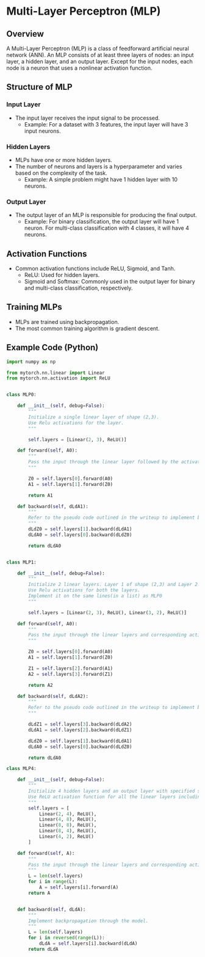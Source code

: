 # Multi-Layer Perceptron (MLP)

## Overview
A Multi-Layer Perceptron (MLP) is a class of feedforward artificial neural network (ANN). An MLP consists of at least three layers of nodes: an input layer, a hidden layer, and an output layer. Except for the input nodes, each node is a neuron that uses a nonlinear activation function.

## Structure of MLP

### Input Layer
- The input layer receives the input signal to be processed.
    - Example:
      For a dataset with 3 features, the input layer will have 3 input neurons.

### Hidden Layers
- MLPs have one or more hidden layers.
- The number of neurons and layers is a hyperparameter and varies based on the complexity of the task.
    - Example:
      A simple problem might have 1 hidden layer with 10 neurons.

### Output Layer
- The output layer of an MLP is responsible for producing the final output.
    - Example:
      For binary classification, the output layer will have 1 neuron.
      For multi-class classification with 4 classes, it will have 4 neurons.

## Activation Functions
- Common activation functions include ReLU, Sigmoid, and Tanh.
    - ReLU: Used for hidden layers.
    - Sigmoid and Softmax: Commonly used in the output layer for binary and multi-class classification, respectively.

## Training MLPs
- MLPs are trained using backpropagation.
- The most common training algorithm is gradient descent.

## Example Code (Python)
```python
import numpy as np

from mytorch.nn.linear import Linear
from mytorch.nn.activation import ReLU


class MLP0:

    def __init__(self, debug=False):
        """
        Initialize a single linear layer of shape (2,3).
        Use Relu activations for the layer.
        """

        self.layers = [Linear(2, 3), ReLU()]

    def forward(self, A0):
        """
        Pass the input through the linear layer followed by the activation layer to get the model output.
        """

        Z0 = self.layers[0].forward(A0)
        A1 = self.layers[1].forward(Z0)

        return A1

    def backward(self, dLdA1):
        """
        Refer to the pseudo code outlined in the writeup to implement backpropogation through the model.
        """
        dLdZ0 = self.layers[1].backward(dLdA1)
        dLdA0 = self.layers[0].backward(dLdZ0)

        return dLdA0


class MLP1:

    def __init__(self, debug=False):
        """
        Initialize 2 linear layers. Layer 1 of shape (2,3) and Layer 2 of shape (3, 2).
        Use Relu activations for both the layers.
        Implement it on the same lines(in a list) as MLP0
        """

        self.layers = [Linear(2, 3), ReLU(), Linear(3, 2), ReLU()]

    def forward(self, A0):
        """
        Pass the input through the linear layers and corresponding activation layer alternately to get the model output.
        """

        Z0 = self.layers[0].forward(A0)
        A1 = self.layers[1].forward(Z0)

        Z1 = self.layers[2].forward(A1)
        A2 = self.layers[3].forward(Z1)

        return A2

    def backward(self, dLdA2):
        """
        Refer to the pseudo code outlined in the writeup to implement backpropogation through the model.
        """

        dLdZ1 = self.layers[3].backward(dLdA2)
        dLdA1 = self.layers[2].backward(dLdZ1)

        dLdZ0 = self.layers[1].backward(dLdA1)
        dLdA0 = self.layers[0].backward(dLdZ0)

        return dLdA0

class MLP4:

    def __init__(self, debug=False):
        """
        Initialize 4 hidden layers and an output layer with specified shapes.
        Use ReLU activation function for all the linear layers including the output layer.
        """
        self.layers = [
            Linear(2, 4), ReLU(),
            Linear(4, 8), ReLU(),
            Linear(8, 8), ReLU(),
            Linear(8, 4), ReLU(),
            Linear(4, 2), ReLU()
        ]

    def forward(self, A):
        """
        Pass the input through the linear layers and corresponding activation layer alternately to get the model output.
        """
        L = len(self.layers)
        for i in range(L):
            A = self.layers[i].forward(A)
        return A


    def backward(self, dLdA):
        """
        Implement backpropagation through the model.
        """
        L = len(self.layers)
        for i in reversed(range(L)):
            dLdA = self.layers[i].backward(dLdA)
        return dLdA
```
